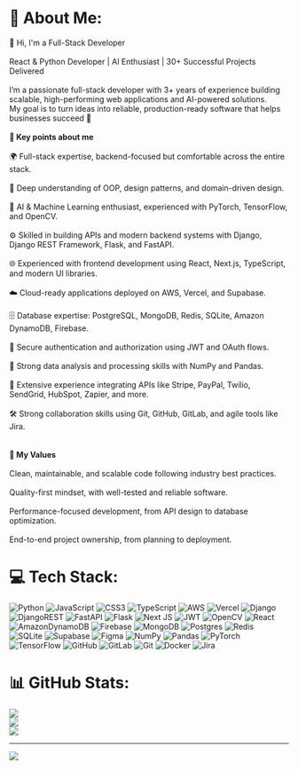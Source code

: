 # 💫 About Me:
👋 Hi, I'm a Full-Stack Developer<br><br>React & Python Developer | AI Enthusiast | 30+ Successful Projects Delivered<br><br>I’m a passionate full-stack developer with 3+ years of experience building scalable, high-performing web applications and AI-powered solutions.<br>My goal is to turn ideas into reliable, production-ready software that helps businesses succeed 🚀<br><br>**🚀 Key points about me**<br><br>🌍 Full-stack expertise, backend-focused but comfortable across the entire stack.<br><br>🧠 Deep understanding of OOP, design patterns, and domain-driven design.<br><br>🤖 AI & Machine Learning enthusiast, experienced with PyTorch, TensorFlow, and OpenCV.<br><br>⚙️ Skilled in building APIs and modern backend systems with Django, Django REST Framework, Flask, and FastAPI.<br><br>🌐 Experienced with frontend development using React, Next.js, TypeScript, and modern UI libraries.<br><br>☁️ Cloud-ready applications deployed on AWS, Vercel, and Supabase.<br><br>🗄️ Database expertise: PostgreSQL, MongoDB, Redis, SQLite, Amazon DynamoDB, Firebase.<br><br>🔐 Secure authentication and authorization using JWT and OAuth flows.<br><br>🧪 Strong data analysis and processing skills with NumPy and Pandas.<br><br>🧩 Extensive experience integrating APIs like Stripe, PayPal, Twilio, SendGrid, HubSpot, Zapier, and more.<br><br>🛠 Strong collaboration skills using Git, GitHub, GitLab, and agile tools like Jira.<br><br><br>**🌟 My Values**<br><br>Clean, maintainable, and scalable code following industry best practices.<br><br>Quality-first mindset, with well-tested and reliable software.<br><br>Performance-focused development, from API design to database optimization.<br><br>End-to-end project ownership, from planning to deployment.


# 💻 Tech Stack:
![Python](https://img.shields.io/badge/python-3670A0?style=for-the-badge&logo=python&logoColor=ffdd54) ![JavaScript](https://img.shields.io/badge/javascript-%23323330.svg?style=for-the-badge&logo=javascript&logoColor=%23F7DF1E) ![CSS3](https://img.shields.io/badge/css3-%231572B6.svg?style=for-the-badge&logo=css3&logoColor=white) ![TypeScript](https://img.shields.io/badge/typescript-%23007ACC.svg?style=for-the-badge&logo=typescript&logoColor=white) ![AWS](https://img.shields.io/badge/AWS-%23FF9900.svg?style=for-the-badge&logo=amazon-aws&logoColor=white) ![Vercel](https://img.shields.io/badge/vercel-%23000000.svg?style=for-the-badge&logo=vercel&logoColor=white) ![Django](https://img.shields.io/badge/django-%23092E20.svg?style=for-the-badge&logo=django&logoColor=white) ![DjangoREST](https://img.shields.io/badge/DJANGO-REST-ff1709?style=for-the-badge&logo=django&logoColor=white&color=ff1709&labelColor=gray) ![FastAPI](https://img.shields.io/badge/FastAPI-005571?style=for-the-badge&logo=fastapi) ![Flask](https://img.shields.io/badge/flask-%23000.svg?style=for-the-badge&logo=flask&logoColor=white) ![Next JS](https://img.shields.io/badge/Next-black?style=for-the-badge&logo=next.js&logoColor=white) ![JWT](https://img.shields.io/badge/JWT-black?style=for-the-badge&logo=JSON%20web%20tokens) ![OpenCV](https://img.shields.io/badge/opencv-%23white.svg?style=for-the-badge&logo=opencv&logoColor=white) ![React](https://img.shields.io/badge/react-%2320232a.svg?style=for-the-badge&logo=react&logoColor=%2361DAFB) ![AmazonDynamoDB](https://img.shields.io/badge/Amazon%20DynamoDB-4053D6?style=for-the-badge&logo=Amazon%20DynamoDB&logoColor=white) ![Firebase](https://img.shields.io/badge/firebase-a08021?style=for-the-badge&logo=firebase&logoColor=ffcd34) ![MongoDB](https://img.shields.io/badge/MongoDB-%234ea94b.svg?style=for-the-badge&logo=mongodb&logoColor=white) ![Postgres](https://img.shields.io/badge/postgres-%23316192.svg?style=for-the-badge&logo=postgresql&logoColor=white) ![Redis](https://img.shields.io/badge/redis-%23DD0031.svg?style=for-the-badge&logo=redis&logoColor=white) ![SQLite](https://img.shields.io/badge/sqlite-%2307405e.svg?style=for-the-badge&logo=sqlite&logoColor=white) ![Supabase](https://img.shields.io/badge/Supabase-3ECF8E?style=for-the-badge&logo=supabase&logoColor=white) ![Figma](https://img.shields.io/badge/figma-%23F24E1E.svg?style=for-the-badge&logo=figma&logoColor=white) ![NumPy](https://img.shields.io/badge/numpy-%23013243.svg?style=for-the-badge&logo=numpy&logoColor=white) ![Pandas](https://img.shields.io/badge/pandas-%23150458.svg?style=for-the-badge&logo=pandas&logoColor=white) ![PyTorch](https://img.shields.io/badge/PyTorch-%23EE4C2C.svg?style=for-the-badge&logo=PyTorch&logoColor=white) ![TensorFlow](https://img.shields.io/badge/TensorFlow-%23FF6F00.svg?style=for-the-badge&logo=TensorFlow&logoColor=white) ![GitHub](https://img.shields.io/badge/github-%23121011.svg?style=for-the-badge&logo=github&logoColor=white) ![GitLab](https://img.shields.io/badge/gitlab-%23181717.svg?style=for-the-badge&logo=gitlab&logoColor=white) ![Git](https://img.shields.io/badge/git-%23F05033.svg?style=for-the-badge&logo=git&logoColor=white) ![Docker](https://img.shields.io/badge/docker-%230db7ed.svg?style=for-the-badge&logo=docker&logoColor=white) ![Jira](https://img.shields.io/badge/jira-%230A0FFF.svg?style=for-the-badge&logo=jira&logoColor=white)
# 📊 GitHub Stats:
![](https://github-readme-stats.vercel.app/api?username=Augmentum1&theme=dark&hide_border=false&include_all_commits=false&count_private=false)<br/>
![](https://nirzak-streak-stats.vercel.app/?user=Augmentum1&theme=dark&hide_border=false)<br/>
![](https://github-readme-stats.vercel.app/api/top-langs/?username=Augmentum1&theme=dark&hide_border=false&include_all_commits=false&count_private=false&layout=compact)

---
[![](https://visitcount.itsvg.in/api?id=Augmentum1&icon=0&color=0)](https://visitcount.itsvg.in)

<!-- Proudly created with GPRM ( https://gprm.itsvg.in ) -->
